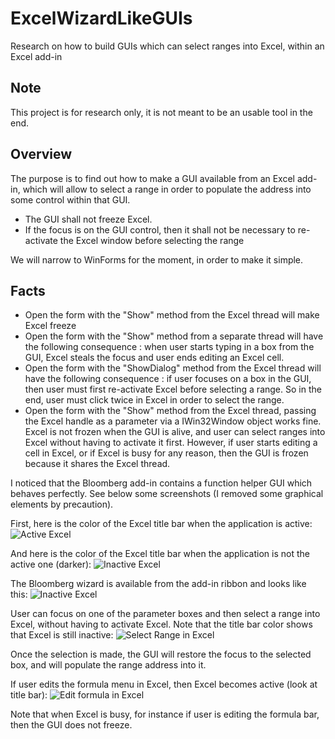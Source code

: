 # ExcelWizardLikeGUIs
Research on how to build GUIs which can select ranges into Excel, within an Excel add-in

Note
--------
This project is for research only, it is not meant to be an usable tool in the end.

Overview
--------
The purpose is to find out how to make a GUI available from an Excel add-in, which will allow to select a range in order to populate the address into some control within that GUI.

- The GUI shall not freeze Excel.
- If the focus is on the GUI control, then it shall not be necessary to re-activate the Excel window before selecting the range

We will narrow to WinForms for the moment, in order to make it simple.

Facts
--------
- Open the form with the "Show" method from the Excel thread will make Excel freeze
- Open the form with the "Show" method from a separate thread will have the following consequence : when user starts typing in a box from the GUI, Excel steals the focus and user ends editing an Excel cell.
- Open the form with the "ShowDialog" method from the Excel thread will have the following consequence : if user focuses on a box in the GUI, then user must first re-activate Excel before selecting a range. So in the end, user must click twice in Excel in order to select the range.
- Open the form with the "Show" method from the Excel thread, passing the Excel handle as a parameter via a IWin32Window object works fine. Excel is not frozen when the GUI is alive, and user can select ranges into Excel without having to activate it first. However, if user starts editing a cell in Excel, or if Excel is busy for any reason, then the GUI is frozen because it shares the Excel thread. 

I noticed that the Bloomberg add-in contains a function helper GUI which behaves perfectly. See below some screenshots (I removed some graphical elements by precaution).

First, here is the color of the Excel title bar when the application is active:
![Active Excel](https://raw.github.com/Ron-Ldn/ExcelWizardLikeGUIs/master/Screenshots/Excel_active.png)

And here is the color of the Excel title bar when the application is not the active one (darker):
![Inactive Excel](https://raw.github.com/Ron-Ldn/ExcelWizardLikeGUIs/master/Screenshots/Excel_inactive.png)

The Bloomberg wizard is available from the add-in ribbon and looks like this:
![Inactive Excel](https://raw.github.com/Ron-Ldn/ExcelWizardLikeGUIs/master/Screenshots/func_wiz.png)

User can focus on one of the parameter boxes and then select a range into Excel, without having to activate Excel. Note that the title bar color shows that Excel is still inactive:
![Select Range in Excel](https://raw.github.com/Ron-Ldn/ExcelWizardLikeGUIs/master/Screenshots/Excel_selection.png)

Once the selection is made, the GUI will restore the focus to the selected box, and will populate the range address into it.

If user edits the formula menu in Excel, then Excel becomes active (look at title bar):
![Edit formula in Excel](https://raw.github.com/Ron-Ldn/ExcelWizardLikeGUIs/master/Screenshots/editing_formula_bar.png)

Note that when Excel is busy, for instance if user is editing the formula bar, then the GUI does not freeze. 


